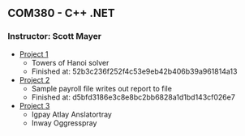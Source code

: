 ## COM380 - C++ .NET

### Instructor: Scott Mayer

- [Project 1](Project1/)
	- Towers of Hanoi solver
	- Finished at:  52b3c236f252f4c53e9eb42b406b39a961814a13
- [Project 2](Project2/)
	- Sample payroll file writes out report to file
	- Finished at: d5bfd3186e3c8e8bc2bb6828a1d1bd143cf026e7
- [Project 3](Project3/)
	- Igpay Atlay Anslatortray
	- Inway Oggresspray
